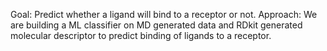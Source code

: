 Goal: Predict whether a ligand will bind to a receptor or not.
Approach: We are building a ML classifier on MD generated data and RDkit generated molecular descriptor to predict binding of ligands to a receptor. 
